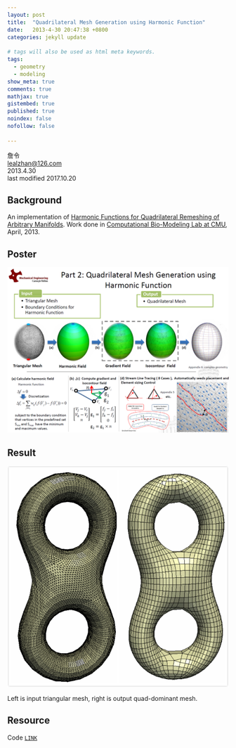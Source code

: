 ```yaml
---
layout: post
title:  "Quadrilateral Mesh Generation using Harmonic Function"
date:   2013-4-30 20:47:38 +0800
categories: jekyll update

# tags will also be used as html meta keywords.
tags:
  - geometry
  - modeling
show_meta: true
comments: true
mathjax: true
gistembed: true
published: true
noindex: false
nofollow: false

---
```



詹令   
lealzhan@126.com    
2013.4.30       
last modified 2017.10.20    



  Background
----------
An implementation of [Harmonic Functions for Quadrilateral
Remeshing of Arbitrary Manifolds](http://mgarland.org/files/papers/harmonic-preprint.pdf).  Work done in [Computational Bio-Modeling Lab at CMU](http://jessicaz.me.cmu.edu/), April, 2013.


  Poster
----------
![](https://raw.githubusercontent.com/lealzhan/lealzhan.github.io/master/_pictures/2013-4-30-Quad-Harmonic-0.PNG)


Result
---------
![](https://raw.githubusercontent.com/lealzhan/lealzhan.github.io/master/_pictures/2013-4-30-Quad-Harmonic-1.png)

Left is input triangular mesh, right is output quad-dominant mesh.  


Resource
---------
Code [`LINK`](https://pan.baidu.com/s/1o7EYQ9c)